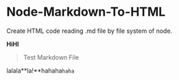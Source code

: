 # Node-Markdown-To-HTML

Create HTML code reading .md file by file system of node.

**HiHI**

> Test Markdown File

lalala**la!**hahaha`haha`
